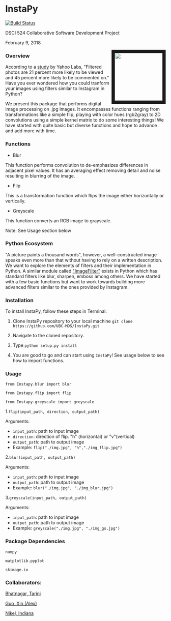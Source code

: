 # InstaPy

[![Build Status](https://travis-ci.org/UBC-MDS/InstaPy.svg?branch=master)](https://travis-ci.org/UBC-MDS/InstaPy)

DSCI 524 Collaborative Software Development Project

February 9, 2018

<img src="img/logo.png" align="right" border = "10" width="150" height="150"/>

### Overview

According to a [study](http://comp.social.gatech.edu/papers/icwsm15.why.bakhshi.pdf) by Yahoo Labs, "Filtered photos are 21 percent more likely to be viewed and 45 percent more likely to be commented on." Have you ever wondered how you could tranform your images using filters similar to Instagram in Python?

We present this package that performs digital image processing on .jpg images.  It encompasses functions ranging from transformations like a simple flip, playing with color hues (rgb2gray) to 2D convolutions using a simple kernel matrix to do some interesting things! We have started with quite basic but diverse functions and hope to advance and add more with time.

### Functions

- Blur

This function performs convolution to de-emphasizes differences in adjacent pixel values. It has an averaging effect removing detail and noise resulting in blurring of the image.

- Flip

This is a transformation function which flips the image either horizontally or vertically.

- Greyscale

This function converts an RGB image to grayscale. 

Note: See Usage section below

### Python Ecosystem

"A picture paints a thousand words", however, a well-constructed image speaks even more than that without having to rely on a written description. We want to explore the elements of filters and their implementation in Python. A similar module called ["ImageFilter"](http://pillow.readthedocs.io/en/5.0.0/reference/ImageFilter.html) exists in Python which has standard filters like blur, sharpen, emboss among others.  We have started with a few basic functions but want to work towards building more advanced filters similar to the ones provided by Instagram.

### Installation

To install InstaPy, follow these steps in Terminal:

1. Clone InstaPy repository to your local machine `git clone https://github.com/UBC-MDS/InstaPy.git`

2. Navigate to the cloned repository.

3. Type ```python setup.py install```

4. You are good to go and can start using `InstaPy`! See usage below to see how to import functions.

### Usage

```from Instapy.blur import blur```

```from Instapy.flip import flip```

```from Instapy.greyscale import greyscale```

1.```flip(input_path, direction, output_path)```

Arguments:

* ```input_path```: path to input image
* ```direction```: direction of flip. "h" (horizontal) or "v"(vertical)
* ```output_path```: path to output image
* Example: ```flip("./img.jpg", "h","./img_flip.jpg")```

2.```blur(input_path, output_path)```

Arguments:

* ```input_path```: path to input image
* ```output_path```: path to output image
* Example: ```blur("./img.jpg", "./img_blur.jpg")```

3.```greyscale(input_path, output_path)```

Arguments:

* ```input_path```: path to input image
* ```output_path```: path to output image
* Example: ```greyscale("./img.jpg", "./img_gs.jpg")```

### Package Dependencies

```numpy```

```matplotlib.pyplot```

```skimage.io```

### Collaborators:

[Bhatnagar, Tarini](https://github.com/tarinib)

[Guo, Xin (Alex)](https://github.com/alexguoxin)

[Nikel, Indiana](https://github.com/indiana-nikel)
